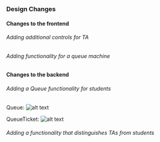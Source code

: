 ### Design Changes     

#### Changes to the frontend    
###### Adding additional controls for TA

###### Adding functionality for a queue machine


#### Changes to the backend   
###### Adding a Queue functionality for students
Queue: ![alt text](https://github.com/willstenzel/covey.town/tree/master/docs/CRCCards/QueueCRC.png)

QueueTicket: ![alt text](https://github.com/willstenzel/covey.town/tree/master/docs/CRCCards/QueueTicketCRC.png)

###### Adding a functionality that distinguishes TAs from students